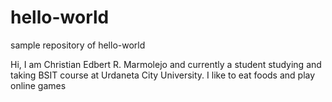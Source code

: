# hello-world
sample repository of hello-world

Hi, I am Christian Edbert R. Marmolejo and currently a student studying and taking BSIT course at Urdaneta City University.
I like to eat foods and play online games
